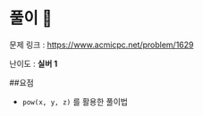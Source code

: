 # 풀이 :notebook:

   문제 링크 : https://www.acmicpc.net/problem/1629
   
   난이도 : __실버 1__
   
##요점
- `pow(x, y, z)` 를 활용한 풀이법
